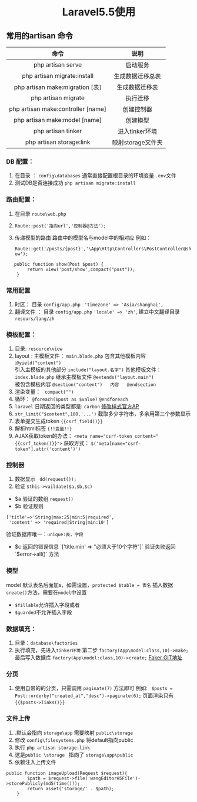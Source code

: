 # <p align="center"> Laravel5.5使用</p>
## 常用的artisan 命令

|    命令                              | 说明                |
|:--------:                           | :--:                |
| php artisan serve                   | 启动服务             |
| php artisan migrate:install         | 生成数据迁移总表      |
| php artisan make:migration  [表]    | 生成数据迁移表        |
| php artisan migrate                 | 执行迁移             |
| php artisan make:controller [name]  | 创建控制器           |
| php artisan make:model  	  [name]  | 创建模型             |
| php artisan tinker                  | 进入tinker环境       |
| php artisan storage:link            | 映射storage文件夹    |
### DB 配置：

1. 在目录 ： `config\databases`
    通常直接配置根目录的环境变量  `.env`文件
2. 测试DB是否连接成功  `php artisan migrate:install`

### 路由配置：

1. 在目录  `route\web.php`
2. `Route::post('指向url','控制器@方法');`
3. 传递模型的路由 路由中的模型名与model中的相对应
    例如：

    `Route::get('/posts/{post}','\App\Http\Controllers\PostController@show');`

```
   public function show(Post $post) {
        return view('post/show',compact("post"));
    }
```

### 常用配置
1. 时区： 目录 `config/app.php`     ` 'timezone' => 'Asia/shanghai',`
2. 翻译文件 ： 目录 `config/app.php`   `'locale' => 'zh'`,
	建立中文翻译目录  `resours/lang/zh`


###  模板配置：
1. 目录: `resource\view`
2. layout :
   主模板文件： `main.blade.php`  包含其他模板内容 :`@yield("content")`   
                          引入主模板的其他部分 `include("layout.名字")` 
   其他模板文件： `index.blade.php`  继承主模板文件 `@extends("layout.main")`          
                              被包含模板内容 `@section("content")   内容   @endsection` 
3. 渲染变量：  ` compact("")`
4.   循环：  `@foreach($post as $value)`  `@endforeach`
5. `laravel`  日期返回的类型都是:  `carbon` 
 [ 修改样式官方AP](https://carbon.nesbot.com/docs/)
6.  `str_limit("$content",100,'...')` 截取多少字符串，多余用第三个参数显示
7.  表单提交生成token   `{{csrf_field()}}`
8.  解析html标签  `{!!变量!!}`
9.  AJAX获取token的办法： `<meta name="csrf-token content="{{csrf_token()}}">`
	获取方式： `$('meta[name="csrf-token"].attr('content')')`
	
### 控制器
1. 数据显示 ` dd(request());`
2. 验证 `$this->vaildate($a,$b,$c)` 
 * $a 验证的数组   `request()`
 * $b 验证规则 

```
['title'=>'String|max:25|min:5|required',
 'content' => 'required|String|min:10']
```

验证数据库唯一：`unique:表，字段`
  * $c 返回的错误信息  `['title.min' => "必须大于10个字符"]`
验证失败返回 `$error->all()` 方法

 
 
### 模型
model 默认表名后面加s，如需设置，`protected $table = 表名`
插入数据`create()`方法，需要在`model`中设置
* `$fillable`允许插入字段或者
* `$guarded`不允许插入字段

### 数据填充：
1. 目录：`database\factories`
2. 执行填充，先进入`tinker环境`   第二步  `factory(App\model:class,10)->make;`
   最后写入数据库  `factory(App\model:class,10)->create;` 
[Faker GIT地址](https://github.com/fzaninotto/Faker)

###    分页
1. 使用自带的的分页，只需调用 `paginate(7)` 方法即可
    例如:   ` $posts = Post::orderby("created_at","desc")->paginate(6);`
    页面渲染只有  `{{$posts->links()}}`                 

### 文件上传
1. .默认会指向  `storage\app`  需要映射 `public\storage`
2. 修改 `config\filesystems.php`  将default指向public
3. 执行 `php artisan storage:link`  
4. 这是`public \storage ` 指向了 `storage\app\public`   
5. 依赖注入上传文件
 
```
public function imageUpload(Request $request){
        $path = $request->file('wangEditorH5File')->storePublicly(md5(time()));
        return asset('storage/' . $path);
    }
```



